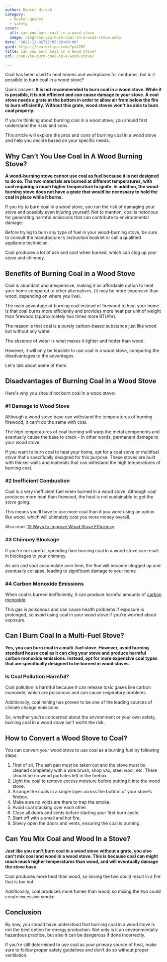 ```yaml
---
author: Daniel Hirsch
category:
  - heater-guides
  - safety
cover:
  alt: can-you-burn-coal-in-a-wood-stove
  image: /img/can-you-burn-coal-in-a-wood-stove.webp
date: "2022-12-02T13:05:29+00:00"
guid: https://heatertips.com/?p=1207
title: Can you burn Coal in a Wood Stove?
url: /can-you-burn-coal-in-a-wood-stove/

---
```

Coal has been used to heat homes and workplaces for centuries, but is it possible to burn coal in a wood stove?

Quick answer: **It is not recommended to burn coal in a wood stove. While it is possible, it is not efficient and can cause damage to your stove. A coal stove needs a grate at the bottom in order to allow air from below the fire to burn efficiently. Without this grate, wood stoves won't be able to burn coal properly.**

If you're thinking about burning coal in a wood stove, you should first understand the risks and cons.

This article will explore the pros and cons of burning coal in a wood stove and help you decide based on your specific needs.

## Why Can’t You Use Coal In A Wood Burning Stove?

**A wood-burning stove cannot use coal as fuel because it is not designed to do so. The two materials are burned at different temperatures, with coal requiring a much higher temperature to ignite. In addition, the wood-burning stove does not have a grate that would be necessary to hold the coal in place while it burns.**

If you try to burn coal in a wood stove, you run the risk of damaging your stove and possibly even injuring yourself. Not to mention, coal is notorious for generating harmful emissions that can contribute to environmental damage.

Before trying to burn any type of fuel in your wood-burning stove, be sure to consult the manufacturer’s instruction booklet or call a qualified appliance technician.

Coal produces a lot of ash and soot when burned, which can clog up your stove and chimney.

## Benefits of Burning Coal in a Wood Stove

Coal is abundant and inexpensive, making it an affordable option to heat your home compared to other alternatives. (It may be more expensive than wood, depending on where you live).

The main advantage of burning coal instead of firewood to heat your home is that coal burns more efficiently and provides more heat per unit of weight than firewood (approximately two times more BTU/hr).

The reason is that coal is a purely carbon-based substance just like wood but without any water.

The absence of water is what makes it lighter and hotter than wood.

However, it will only be feasible to use coal in a wood stove, comparing the disadvantages to the advantages.

Let's talk about some of them.

## Disadvantages of Burning Coal in a Wood Stove

Here's why you should not burn coal in a wood stove:

### \#1 Damage to Wood Stove

Although a wood stove base can withstand the temperatures of burning firewood, it can't do the same with coal.

The high temperatures of coal burning will warp the metal components and eventually cause the base to crack - In other words, permanent damage to your wood stove.

If you want to burn coal to heat your home, opt for a coal stove or multifuel stove that's specifically designed for this purpose. These stoves are built with thicker walls and materials that can withstand the high temperatures of burning coal.

### \#2 Inefficient Combustion

Coal is a very inefficient fuel when burned in a wood stove. Although coal produces more heat than firewood, the heat is not sustainable to get the stove going.

This means you'll have to use more coal than if you were using an option like wood, which will ultimately cost you more money overall.

Also read: [13 Ways to Improve Wood Stove Efficiency](/how-to-improve-wood-stove-efficiency/)

### \#3 Chimney Blockage

If you're not careful, spending time burning coal in a wood stove can result in blockages to your chimney.

As ash and soot accumulate over time, the flue will become clogged up and eventually collapse, leading to significant damage to your home

### \#4 Carbon Monoxide Emissions

When coal is burned inefficiently, it can produce harmful amounts of [carbon monoxide](/portable-air-conditioner-carbon-monoxide/).

This gas is poisonous and can cause health problems if exposure is prolonged, so avoid using coal in your wood stove if you're worried about exposure.

## Can I Burn Coal In a Multi-Fuel Stove?

**Yes, you can burn coal in a multi-fuel stove. However, avoid burning standard house coal as it can clog your stove and produce harmful carbon monoxide emissions. Instead, opt for more expensive coal types that are specifically designed to be burned in wood stoves.**

### Is Coal Pollution Harmful?

Coal pollution is harmful because it can release toxic gases like carbon monoxide, which are poisonous and can cause respiratory problems.

Additionally, coal mining has proven to be one of the leading sources of climate change emissions.

So, whether you're concerned about the environment or your own safety, burning coal in a wood stove isn't worth the risk.

## How to Convert a Wood Stove to Coal?

You can convert your wood stove to use coal as a burning fuel by following steps:

1. First of all, The ash pan must be taken out and the stove must be cleaned completely with a wire brush, shop vac, steel wool, etc. There should be no wood particles left in the firebox.
1. Light the coal to remove excess moisture before putting it into the wood stove.
1. Arrange the coals in a single layer across the bottom of your stove’s firebox.
1. Make sure no voids are there to trap the smoke.
1. Avoid coal stacking over each other.
1. Close all doors and vents before starting your first burn cycle.
1. Start off with a small and hot fire.
1. Slowly open the doors and vents, ensuring the coal is burning.

## Can You Mix Coal and Wood In a Stove?

**Just like you can't burn coal in a wood stove without a grate, you also can't mix coal and wood in a wood stove. This is because coal can might reach much higher temperatures than wood, and will eventually damage the stove base.**

Coal produces more heat than wood, so mixing the two could result in a fire that is too hot.

Additionally, coal produces more fumes than wood, so mixing the two could create excessive smoke.

## Conclusion

By now, you should have understood that burning coal in a wood stove is not the best option for energy production. Not only is it an environmentally hazardous practice, but also it can be dangerous if done incorrectly.

If you're still determined to use coal as your primary source of heat, make sure to follow proper safety guidelines and don’t do so without proper ventilation.
